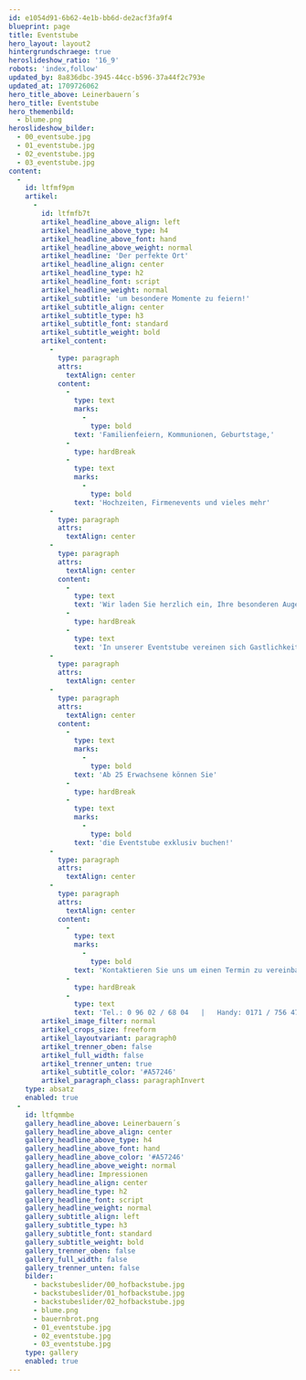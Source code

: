 ```yaml
---
id: e1054d91-6b62-4e1b-bb6d-de2acf3fa9f4
blueprint: page
title: Eventstube
hero_layout: layout2
hintergrundschraege: true
heroslideshow_ratio: '16_9'
robots: 'index,follow'
updated_by: 8a836dbc-3945-44cc-b596-37a44f2c793e
updated_at: 1709726062
hero_title_above: Leinerbauern´s
hero_title: Eventstube
hero_themenbild:
  - blume.png
heroslideshow_bilder:
  - 00_eventsube.jpg
  - 01_eventstube.jpg
  - 02_eventstube.jpg
  - 03_eventstube.jpg
content:
  -
    id: ltfmf9pm
    artikel:
      -
        id: ltfmfb7t
        artikel_headline_above_align: left
        artikel_headline_above_type: h4
        artikel_headline_above_font: hand
        artikel_headline_above_weight: normal
        artikel_headline: 'Der perfekte Ort'
        artikel_headline_align: center
        artikel_headline_type: h2
        artikel_headline_font: script
        artikel_headline_weight: normal
        artikel_subtitle: 'um besondere Momente zu feiern!'
        artikel_subtitle_align: center
        artikel_subtitle_type: h3
        artikel_subtitle_font: standard
        artikel_subtitle_weight: bold
        artikel_content:
          -
            type: paragraph
            attrs:
              textAlign: center
            content:
              -
                type: text
                marks:
                  -
                    type: bold
                text: 'Familienfeiern, Kommunionen, Geburtstage,'
              -
                type: hardBreak
              -
                type: text
                marks:
                  -
                    type: bold
                text: 'Hochzeiten, Firmenevents und vieles mehr'
          -
            type: paragraph
            attrs:
              textAlign: center
          -
            type: paragraph
            attrs:
              textAlign: center
            content:
              -
                type: text
                text: 'Wir laden Sie herzlich ein, Ihre besonderen Augenblicke mit uns zu teilen und freuen uns darauf, Ihre Feier zu einem unvergesslichen Ereignis zu machen.'
              -
                type: hardBreak
              -
                type: text
                text: 'In unserer Eventstube vereinen sich Gastlichkeit und Gemütlichkeit zu einem perfekten Rahmen für die schönsten Momente im Leben.'
          -
            type: paragraph
            attrs:
              textAlign: center
          -
            type: paragraph
            attrs:
              textAlign: center
            content:
              -
                type: text
                marks:
                  -
                    type: bold
                text: 'Ab 25 Erwachsene können Sie'
              -
                type: hardBreak
              -
                type: text
                marks:
                  -
                    type: bold
                text: 'die Eventstube exklusiv buchen!'
          -
            type: paragraph
            attrs:
              textAlign: center
          -
            type: paragraph
            attrs:
              textAlign: center
            content:
              -
                type: text
                marks:
                  -
                    type: bold
                text: 'Kontaktieren Sie uns um einen Termin zu vereinbaren!'
              -
                type: hardBreak
              -
                type: text
                text: 'Tel.: 0 96 02 / 68 04   |   Handy: 0171 / 756 47 01   |   Email: info@leinerbauer.de'
        artikel_image_filter: normal
        artikel_crops_size: freeform
        artikel_layoutvariant: paragraph0
        artikel_trenner_oben: false
        artikel_full_width: false
        artikel_trenner_unten: true
        artikel_subtitle_color: '#A57246'
        artikel_paragraph_class: paragraphInvert
    type: absatz
    enabled: true
  -
    id: ltfqmmbe
    gallery_headline_above: Leinerbauern´s
    gallery_headline_above_align: center
    gallery_headline_above_type: h4
    gallery_headline_above_font: hand
    gallery_headline_above_color: '#A57246'
    gallery_headline_above_weight: normal
    gallery_headline: Impressionen
    gallery_headline_align: center
    gallery_headline_type: h2
    gallery_headline_font: script
    gallery_headline_weight: normal
    gallery_subtitle_align: left
    gallery_subtitle_type: h3
    gallery_subtitle_font: standard
    gallery_subtitle_weight: bold
    gallery_trenner_oben: false
    gallery_full_width: false
    gallery_trenner_unten: false
    bilder:
      - backstubeslider/00_hofbackstube.jpg
      - backstubeslider/01_hofbackstube.jpg
      - backstubeslider/02_hofbackstube.jpg
      - blume.png
      - bauernbrot.png
      - 01_eventstube.jpg
      - 02_eventstube.jpg
      - 03_eventstube.jpg
    type: gallery
    enabled: true
---
```

